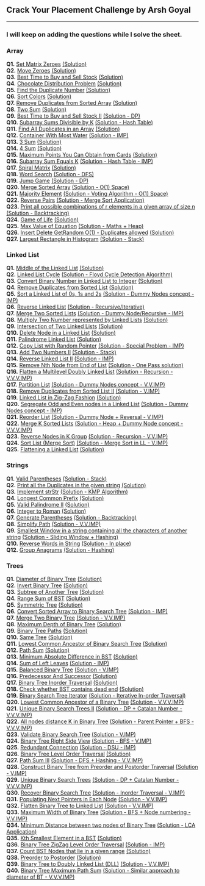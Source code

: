 ## Crack Your Placement Challenge by Arsh Goyal

---

### I will keep on adding the questions while I solve the sheet.

### Array

**Q1.** [Set Matrix Zeroes](https://leetcode.com/problems/set-matrix-zeroes/description/) [(Solution)](/Arrays/Q1_set_matrix_zeroes.cpp)\
**Q2.** [Move Zeroes](https://leetcode.com/problems/move-zeroes/description/) [(Solution)](/Arrays/Q2_move_zeroes.cpp)\
**Q3.** [Best Time to Buy and Sell Stock](https://leetcode.com/problems/best-time-to-buy-and-sell-stock/description/) [(Solution)](/Arrays/Q3_best_time_to_buy_and_sell_stock.cpp)\
**Q4.** [Chocolate Distribution Problem](https://www.geeksforgeeks.org/chocolate-distribution-problem/) [(Solution)](/Arrays/Q4_chocolote_distribution_problem.cpp)\
**Q5.** [Find the Duplicate Number](https://leetcode.com/problems/find-the-duplicate-number/description/) [(Solution)](/Arrays//Q5_find_the_duplicate_number.cpp)\
**Q6.** [Sort Colors](https://leetcode.com/problems/sort-colors/description/) [(Solution)](/Arrays/Q6_sort_colors.cpp)\
**Q7.** [Remove Duplicates from Sorted Array](https://leetcode.com/problems/remove-duplicates-from-sorted-array/description/) [(Solution)](/Arrays/Q7_remove_duplicates_from_sorted_array.cpp)\
**Q8.** [Two Sum](https://leetcode.com/problems/two-sum/description/) [(Solution)](/Arrays/Q8_two_sum.cpp)\
**Q9.** [Best Time to Buy and Sell Stock II](https://leetcode.com/problems/best-time-to-buy-and-sell-stock-ii/description/) [(Solution - DP)](/Arrays/Q9_best_time_to_buy_and_sell_stocks_II.cpp)\
**Q10.** [Subarray Sums Divisible by K](https://leetcode.com/problems/subarray-sums-divisible-by-k/description/) [(Solution - Hash Table)](/Arrays/Q10_subarray_sums_divisible_by_K.cpp)\
**Q11.** [Find All Duplicates in an Array](https://leetcode.com/problems/find-all-duplicates-in-an-array/description/) [(Solution)](/Arrays/Q11_find_all_duplicates_in_an_array.cpp)\
**Q12.** [Container With Most Water](https://leetcode.com/problems/container-with-most-water/description/) [(Solution - IMP)](/Arrays/Q12_container_with_most_water.cpp)\
**Q13.** [3 Sum](https://leetcode.com/problems/3sum/description/) [(Solution)](/Arrays/Q13_3_sum.cpp)\
**Q14.** [4 Sum](https://leetcode.com/problems/4sum/description/) [(Solution)](/Arrays/Q14_4_sum.cpp)\
**Q15.** [Maximum Points You Can Obtain from Cards](https://leetcode.com/problems/maximum-points-you-can-obtain-from-cards/description/) [(Solution)](/Arrays/Q15_maximum_points_you_can_obtain_from_cards.cpp)\
**Q16.** [Subarray Sum Equals K](https://leetcode.com/problems/subarray-sum-equals-k/description/) [(Solution - Hash Table - IMP)](/Arrays/Q16_subarray_sum_equals_K.cpp)\
**Q17.** [Spiral Matrix](https://leetcode.com/problems/spiral-matrix/description/) [(Solution)](/Arrays/Q17_spiral_matrix.cpp)\
**Q18.** [Word Search](https://leetcode.com/problems/word-search/description/) [(Solution - DFS)](/Arrays/Q18_word_search.cpp)\
**Q19.** [Jump Game](https://leetcode.com/problems/jump-game/description/) [(Solution - DP)](/Arrays/Q19_jump_game.cpp)\
**Q20.** [Merge Sorted Array](https://leetcode.com/problems/merge-sorted-array/description/) [(Solution - O(1) Space)](/Arrays/Q20_merge_sorted_array.cpp)\
**Q21.** [Majority Element](https://leetcode.com/problems/majority-element/description/) [(Solution - Voting Algorithm - O(1) Space)](/Arrays/Q21_majority_element.cpp)\
**Q22.** [Reverse Pairs](https://leetcode.com/problems/reverse-pairs/description/) [(Solution - Merge Sort Application)](/Arrays/Q22_reverse_pairs.cpp)\
**Q23.** [Print all possible combinations of r elements in a given array of size n](https://www.geeksforgeeks.org/print-all-possible-combinations-of-r-elements-in-a-given-array-of-size-n/) [(Solution - Backtracking)](/Arrays/Q23_print_all_possible_combinations_of_r_elements_in_a_given_array_of_size_n.cpp)\
**Q24.** [Game of Life](https://leetcode.com/problems/game-of-life/description/) [(Solution)](/Arrays/Q24_game_of_life.cpp)\
**Q25.** [Max Value of Equation](https://leetcode.com/problems/max-value-of-equation/description/) [(Solution - Maths + Heap)](/Arrays//Q25_max_value_of_equation.cpp)\
**Q26.** [Insert Delete GetRandom O(1) - Duplicates allowed](https://leetcode.com/problems/insert-delete-getrandom-o1-duplicates-allowed/description/) [(Solution)](</Arrays/Q26_insert_delete_getRandom_O(1)_duplicates_allowed.cpp>)\
**Q27.** [Largest Rectangle in Histogram](https://leetcode.com/problems/largest-rectangle-in-histogram/description/) [(Solution - Stack)](/Arrays/Q27_largest_rectangle_in_histogram.cpp)

### Linked List

**Q1.** [Middle of the Linked List](https://leetcode.com/problems/middle-of-the-linked-list/description/) [(Solution)](/Linked%20List/Q1_middle_of_the_linked_list.cpp)\
**Q2.** [Linked List Cycle](https://leetcode.com/problems/linked-list-cycle/description/) [(Solution - Floyd Cycle Detection Algorithm)](/Linked%20List/Q2_linked_list_cycle.cpp)\
**Q3.** [Convert Binary Number in Linked List to Integer](https://leetcode.com/problems/convert-binary-number-in-a-linked-list-to-integer/description/) [(Solution)](/Linked%20List/Q3_convert_binary_number_in_linked_list_to_integer.cpp)\
**Q4.** [Remove Duplicates from Sorted List](https://leetcode.com/problems/remove-duplicates-from-sorted-list/description/) [(Solution)](/Linked%20List/Q4_remove_duplicates_from_sorted_list.cpp)\
**Q5.** [Sort a Linked List of 0s, 1s and 2s](https://www.geeksforgeeks.org/sort-a-linked-list-of-0s-1s-or-2s/) [(Solution - Dummy Nodes concept - IMP)](/Linked%20List/Q5_sort_a_linked_list_of_0s_1s_and_2s.cpp)\
**Q6.** [Reverse Linked List](https://leetcode.com/problems/reverse-linked-list/description/) [(Solution - Recursive/Iterative)](/Linked%20List/Q6_reverse_linked_list.cpp)\
**Q7.** [Merge Two Sorted Lists](https://leetcode.com/problems/merge-two-sorted-lists/description/) [(Solution - Dummy Node/Recursive - IMP)](/Linked%20List/Q7_merge_two_sorted_lists.cpp)\
**Q8.** [Multiply Two Number represented by Linked Lists](https://www.geeksforgeeks.org/multiply-two-numbers-represented-linked-lists/) [(Solution)](/Linked%20List/Q8_multiply_two_numbers_represented_by_linked_lists.cpp)\
**Q9.** [Intersection of Two Linked Lists](https://leetcode.com/problems/intersection-of-two-linked-lists/description/) [(Solution)](/Linked%20List/Q9_intersection_of_two_linked_lists.cpp)\
**Q10.** [Delete Node in a Linked List](https://leetcode.com/problems/delete-node-in-a-linked-list/description/) [(Solution)](/Linked%20List/Q10_delete_node_in_a_linked_list.cpp)\
**Q11.** [Palindrome Linked List](https://leetcode.com/problems/palindrome-linked-list/description/) [(Solution)](/Linked%20List/Q11_palindrome_linked_list.cpp)\
**Q12.** [Copy List with Random Pointer](https://leetcode.com/problems/copy-list-with-random-pointer/description/) [(Solution - Special Problem - IMP)](/Linked%20List/Q12_copy_list_with_random_pointer.cpp)\
**Q13.** [Add Two Numbers II](https://leetcode.com/problems/add-two-numbers-ii/description/) [(Solution - Stack)](/Linked%20List/Q13_add_two_numbers_II.cpp)\
**Q14.** [Reverse Linked List II](https://leetcode.com/problems/reverse-linked-list-ii/description/) [(Solution - IMP)](/Linked%20List/Q14_reverse_linked_list_II.cpp)\
**Q15.** [Remove Nth Node from End of List](https://leetcode.com/problems/remove-nth-node-from-end-of-list/description/) [(Solution - One Pass solution)](/Linked%20List/Q15_remove_nth_node_from_end_of_list.cpp)\
**Q16.** [Flatten a Multilevel Doubly Linked List](https://leetcode.com/problems/flatten-a-multilevel-doubly-linked-list/description/) [(Solution - Recursion - V.V.V.IMP)](/Linked%20List/Q16_flatten_a_multilevel_doubly_linked_list.cpp)\
**Q17.** [Partition List](https://leetcode.com/problems/partition-list/description/) [(Solution - Dummy Nodes concept - V.V.IMP)](/Linked%20List/Q17_partition_list.cpp)\
**Q18.** [Remove Duplicates from Sorted List II](https://leetcode.com/problems/remove-duplicates-from-sorted-list-ii/description/) [(Solution - V.IMP)](/Linked%20List/Q18_remove_duplicates_from_sorted_list_II.cpp)\
**Q19.** [Linked List in Zig-Zag Fashion](https://www.geeksforgeeks.org/linked-list-in-zig-zag-fashion/) [(Solution)](/Linked%20List/Q19_linked_list_in_zig_zag_fashion.cpp)\
**Q20.** [Segregate Odd and Even nodes in a Linked List](https://www.geeksforgeeks.org/segregate-even-and-odd-elements-in-a-linked-list/) [(Solution - Dummy Nodes concept - IMP)](/Linked%20List/Q20_segregate_odd_and_even_nodes_in_a_linked_list.cpp)\
**Q21.** [Reorder List](https://leetcode.com/problems/reorder-list/description/) [(Solution - Dummy Node + Reversal - V.IMP)](/Linked%20List/Q21_reorder_list.cpp)\
**Q22.** [Merge K Sorted Lists](https://leetcode.com/problems/merge-k-sorted-lists/description/) [(Solution - Heap + Dummy Node concept - V.V.V.IMP)](/Linked%20List/Q22_merge_k_sorted_lists.cpp)\
**Q23.** [Reverse Nodes in K Group](https://leetcode.com/problems/reverse-nodes-in-k-group/description/) [(Solution - Recursion - V.V.IMP)](/Linked%20List/Q23_reverse_nodes_in_k_group.cpp)\
**Q24.** [Sort List (Merge Sort)](https://leetcode.com/problems/sort-list/description/) [(Solution - Merge Sort in LL - V.IMP)](</Linked%20List/Q24_sort_list%20(merge%20sort).cpp>)\
**Q25.** [Flattening a Linked List](https://www.geeksforgeeks.org/flattening-a-linked-list/) [(Solution)](/Linked%20List/Q25_flattening_a_linked_list.cpp)

### Strings

**Q1.** [Valid Parentheses](https://leetcode.com/problems/valid-parentheses/description/) [(Solution - Stack)](/Strings/Q1_valid_parentheses.cpp)\
**Q2.** [Print all the Duplicates in the given string](https://www.geeksforgeeks.org/print-all-the-duplicates-in-the-input-string/) [(Solution)](/Strings/Q2_print_all_the_duplicates_in_the_given_string.cpp)\
**Q3.** [Implement strStr](https://leetcode.com/problems/find-the-index-of-the-first-occurrence-in-a-string/description/) [(Solution - KMP Algorithm)](/Strings/Q3_implement_strstr.cpp)\
**Q4.** [Longest Common Prefix](https://leetcode.com/problems/longest-common-prefix/description/) [(Solution)](/Strings/Q4_longest_common_prefix.cpp)\
**Q5.** [Valid Palindrome II](https://leetcode.com/problems/valid-palindrome-ii/description/) [(Solution)](/Strings/Q5_valid_palindrome_II.cpp)\
**Q6.** [Integer to Roman](https://leetcode.com/problems/integer-to-roman/description/) [(Solution)](/Strings/Q6_integer_to_roman.cpp)\
**Q7.** [Generate Parentheses](https://leetcode.com/problems/generate-parentheses/description/) [(Solution - Backtracking)](/Strings/Q7_generate_parentheses.cpp)\
**Q8.** [Simplify Path](https://leetcode.com/problems/simplify-path/description/) [(Solution - V.V.IMP)](/Strings/Q8_simplify_path.cpp)\
**Q9.** [Smallest Window in a string containing all the characters of another string](https://practice.geeksforgeeks.org/problems/smallest-window-in-a-string-containing-all-the-characters-of-another-string-1587115621/1) [(Solution - Sliding Window + Hashing)](/Strings/Q9_smallest_window_in_a_string_containing_all_the_characters_of_another_string.cpp)\
**Q10.** [Reverse Words in String](https://leetcode.com/problems/reverse-words-in-a-string/description/) [(Solution - In place)](/Strings/Q10_reverse_words_in_string.cpp)\
**Q12.** [Group Anagrams](https://leetcode.com/problems/group-anagrams/description/) [(Solution - Hashing)](/Strings/Q12_group_anagrams.cpp)

### Trees

**Q1.** [Diameter of Binary Tree](https://leetcode.com/problems/diameter-of-binary-tree/) [(Solution)](/Trees/Q1_diameter_of_binary_tree.cpp)\
**Q2.** [Invert Binary Tree](https://leetcode.com/problems/invert-binary-tree/description/) [(Solution)](/Trees/Q2_invert_binary_tree.cpp)\
**Q3.** [Subtree of Another Tree](https://leetcode.com/problems/subtree-of-another-tree/description/) [(Solution)](/Trees/Q3_subtree_of_another_tree.cpp)\
**Q4.** [Range Sum of BST](https://leetcode.com/problems/range-sum-of-bst/description/) [(Solution)](/Trees/Q4_range_sum_of_BST.cpp)\
**Q5.** [Symmetric Tree](https://leetcode.com/problems/symmetric-tree/description/) [(Solution)](/Trees/Q5_symmetric_tree.cpp)\
**Q6.** [Convert Sorted Array to Binary Search Tree](https://leetcode.com/problems/convert-sorted-array-to-binary-search-tree/description/) [(Solution - IMP)](/Trees/Q6_convert_sorted_array_to_binary_search_tree.cpp)\
**Q7.** [Merge Two Binary Tree](https://leetcode.com/problems/merge-two-binary-trees/description/) [(Solution - V.V.IMP)](/Trees/Q7_merge_two_binary_tree.cpp)\
**Q8.** [Maximum Depth of Binary Tree](https://leetcode.com/problems/maximum-depth-of-binary-tree/description/) [(Solution)](/Trees/Q8_maximum_depth_of_binary_tree.cpp)\
**Q9.** [Binary Tree Paths](https://leetcode.com/problems/binary-tree-paths/description/) [(Solution)](/Trees/Q9_binary_tree_paths.cpp)\
**Q10.** [Same Tree](https://leetcode.com/problems/same-tree/description/) [(Solution)](/Trees/Q10_same_tree.cpp)\
**Q11.** [Lowest Common Ancestor of Binary Search Tree](https://leetcode.com/problems/lowest-common-ancestor-of-a-binary-search-tree/description/) [(Solution)](/Trees/Q11_lowest_common_ancestor_of_binary_search_tree.cpp)\
**Q12.** [Path Sum](https://leetcode.com/problems/path-sum/description/) [(Solution)](/Trees/Q12_path_sum.cpp)\
**Q13.** [Minimum Absolute Difference in BST](https://leetcode.com/problems/minimum-absolute-difference-in-bst/description/) [(Solution)](/Trees/Q13_minimum_absolute_difference_in_bst.cpp)\
**Q14.** [Sum of Left Leaves](https://leetcode.com/problems/sum-of-left-leaves/description/) [(Solution - IMP)](/Trees/Q14_sum_of_left_leaves.cpp)\
**Q15.** [Balanced Binary Tree](https://leetcode.com/problems/balanced-binary-tree/description/) [(Solution - V.IMP)](/Trees/Q15_balanced_binary_tree.cpp)\
**Q16.** [Predecessor And Successor](https://practice.geeksforgeeks.org/problems/predecessor-and-successor/1) [(Solution)](/Trees/Q16_predecessor_and_successor.cpp)\
**Q17.** [Binary Tree Inorder Traversal](https://leetcode.com/problems/binary-tree-inorder-traversal/) [(Solution)](/Trees/Q17_binary_tree_inorder_traversal.cpp)\
**Q18.** [Check whether BST contains dead end](https://practice.geeksforgeeks.org/problems/check-whether-bst-contains-dead-end/1) [(Solution)](/Trees/Q18_check_whether_bst_contains_dead_end.cpp)\
**Q19.** [Binary Search Tree Iterator](https://leetcode.com/problems/binary-search-tree-iterator/description/) [(Solution - Iterative In-order Traversal)](/Trees/Q19_binary_search_tree_iterator.cpp)\
**Q20.** [Lowest Common Ancestor of a Binary Tree](https://leetcode.com/problems/lowest-common-ancestor-of-a-binary-tree/description/) [(Solution - V.V.V.IMP)](/Trees/Q20_lowest_common_ancestor_of_a_binary_tree.cpp)\
**Q21.** [Unique Binary Search Trees II](https://leetcode.com/problems/unique-binary-search-trees-ii/description/) [(Solution - DP + Catalan Number - V.V.V.IMP)](/Trees/Q21_unique_binary_search_trees_II.cpp)\
**Q22.** [All nodes distance K in Binary Tree](https://leetcode.com/problems/all-nodes-distance-k-in-binary-tree/description/) [(Solution - Parent Pointer + BFS - V.V.V.IMP)](/Trees/Q22_all_nodes_distance_k_in_binary_tree.cpp)\
**Q23.** [Validate Binary Search Tree](https://leetcode.com/problems/validate-binary-search-tree/description/) [(Solution - V.IMP)](/Trees/Q23_validate_binary_search_tree.cpp)\
**Q24.** [Binary Tree Right Side View](https://leetcode.com/problems/binary-tree-right-side-view/) [(Solution - BFS - V.IMP)](/Trees/Q24_binary_tree_right_side_view.cpp)\
**Q25.** [Redundant Connection](https://leetcode.com/problems/redundant-connection/description/) [(Solution - DSU - IMP)](/Trees/Q25_redundant_connection.cpp)\
**Q26.** [Binary Tree Level Order Traversal](https://leetcode.com/problems/binary-tree-level-order-traversal/description/) [(Solution)](/Trees/Q26_binary_tree_level_order_traversal.cpp)\
**Q27.** [Path Sum III](https://leetcode.com/problems/path-sum-iii/description/) [(Solution - DFS + Hashing - V.V.IMP)](/Trees/Q27_path_sum_III.cpp)\
**Q28.** [Construct Binary Tree from Preorder and Postorder Traversal](https://leetcode.com/problems/construct-binary-tree-from-preorder-and-postorder-traversal/description/) [(Solution - V.IMP)](/Trees/Q28_construct_binary_tree_from_preorder_and_postorder_traversal.cpp)\
**Q29.** [Unique Binary Search Trees](https://leetcode.com/problems/unique-binary-search-trees/description/) [(Solution - DP + Catalan Number - V.V.V.IMP)](/Trees/Q29_unique_binary_Search_trees.cpp)\
**Q30.** [Recover Binary Search Tree](https://leetcode.com/problems/recover-binary-search-tree/description/) [(Solution - Inorder Traversal - V.IMP)](/Trees/Q30_recover_binary_search_tree.cpp)\
**Q31.** [Populating Next Pointers in Each Node](https://leetcode.com/problems/populating-next-right-pointers-in-each-node/description/) [(Solution - V.V.IMP)](/Trees/Q31_populating_next_pointers_in_each_node.cpp)\
**Q32.** [Flatten Binary Tree to Linked List](https://leetcode.com/problems/flatten-binary-tree-to-linked-list/description/) [(Solution - V.V.IMP)](/Trees/Q32_flatten_binary_tree_to_linked_list.cpp)\
**Q33.** [Maximum Width of Binary Tree](https://leetcode.com/problems/maximum-width-of-binary-tree/) [(Solution - BFS + Node numbering - V.V.IMP)](/Trees/Q33_maximum_width_of_binary_tree.cpp)\
**Q34.** [Minimum Distance between two nodes of Binary Tree](https://practice.geeksforgeeks.org/problems/min-distance-between-two-given-nodes-of-a-binary-tree/1) [(Solution - LCA Application)](/Trees/Q34_min_distance_between_two_given_nodes_of_a_binary_tree.cpp)\
**Q35.** [Kth Smallest Element in a BST](https://leetcode.com/problems/kth-smallest-element-in-a-bst/) [(Solution)](/Trees/Q35_kth_smallest_element_in_a_bst.cpp)\
**Q36.** [Binary Tree ZigZag Level Order Traversal](https://leetcode.com/problems/binary-tree-zigzag-level-order-traversal/) [(Solution - IMP)](/Trees/Q36_binary_tree_zigzag_level_order_traversal.cpp)\
**Q37.** [Count BST Nodes that lie in a given range](https://practice.geeksforgeeks.org/problems/count-bst-nodes-that-lie-in-a-given-range/1) [(Solution)](/Trees/Q37_count_bst_nodes_that_lie_in_a_given_range.cpp)\
**Q38.** [Preorder to Postorder](https://practice.geeksforgeeks.org/problems/preorder-to-postorder4423/1) [(Solution)](/Trees/Q38_preorder_to_postorder.cpp)\
**Q39.** [Binary Tree to Doubly Linked List (DLL)](https://practice.geeksforgeeks.org/problems/binary-tree-to-dll/1) [(Solution - V.V.IMP)](/Trees/Q39_binary_tree_to_dll.cpp)\
**Q40.** [Binary Tree Maximum Path Sum](https://leetcode.com/problems/binary-tree-maximum-path-sum/description/) [(Solution - Similar approach to diameter of BT - V.V.V.IMP)](/Trees/Q40_binary_tree_maximum_path_sum.cpp)
